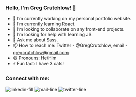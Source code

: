 ### Hello, I'm Greg Crutchlow! 👋

- 🔭 I’m currently working on my personal portfolio website.
- 🌱 I’m currently learning React.
- 👯 I’m looking to collaborate on any front-end projects.
- 🤔 I’m looking for help with learning JS.
- 💬 Ask me about Sass.
- 📫 How to reach me: Twitter - @GregCrutchlow, email - gregcrutchlow@gmail.com
- 😄 Pronouns: He/Him
- ⚡ Fun fact: I have 3 cats!

### Connect with me:
![linkedin-fill](https://user-images.githubusercontent.com/86253065/196588702-ea1eff1c-8605-4589-aa0c-9a9ef6d0518f.svg)
![mail-line](https://user-images.githubusercontent.com/86253065/196588704-dac2015b-9bd8-4619-a245-1e0b802943d6.svg)
![twitter-line](https://user-images.githubusercontent.com/86253065/196588706-e46b4ac2-ba0a-4e7c-9ced-d130b8e2e721.svg)
